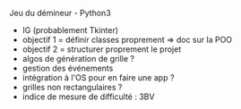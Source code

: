 Jeu du démineur - Python3

- IG (probablement Tkinter)
- objectif 1 = définir classes proprement
	=> doc sur la POO
- objectif 2 = structurer proprement le projet
- algos de génération de grille ?
- gestion des événements
- intégration à l'OS pour en faire une app ?
- grilles non rectangulaires ?
- indice de mesure de difficulté : 3BV


